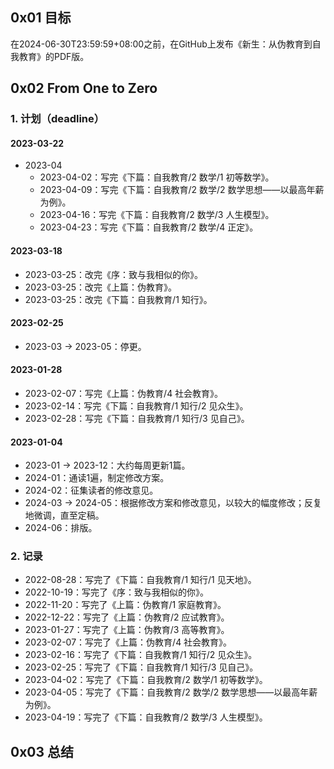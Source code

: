 ## 0x01 目标

在2024-06-30T23:59:59+08:00之前，在GitHub上发布《新生：从伪教育到自我教育》的PDF版。

## 0x02 From One to Zero

### 1. 计划（deadline）

#### 2023-03-22

- 2023-04
  - 2023-04-02：写完《下篇：自我教育/2 数学/1 初等数学》。
  - 2023-04-09：写完《下篇：自我教育/2 数学/2 数学思想——以最高年薪为例》。
  - 2023-04-16：写完《下篇：自我教育/2 数学/3 人生模型》。
  - 2023-04-23：写完《下篇：自我教育/2 数学/4 正定》。

#### 2023-03-18

- 2023-03-25：改完《序：致与我相似的你》。
- 2023-03-25：改完《上篇：伪教育》。
- 2023-03-25：改完《下篇：自我教育/1 知行》。

#### 2023-02-25

- 2023-03 → 2023-05：停更。

#### 2023-01-28

- 2023-02-07：写完《上篇：伪教育/4 社会教育》。
- 2023-02-14：写完《下篇：自我教育/1 知行/2 见众生》。
- 2023-02-28：写完《下篇：自我教育/1 知行/3 见自己》。

#### 2023-01-04

- 2023-01 → 2023-12：大约每周更新1篇。
- 2024-01：通读1遍，制定修改方案。
- 2024-02：征集读者的修改意见。
- 2024-03 → 2024-05：根据修改方案和修改意见，以较大的幅度修改；反复地微调，直至定稿。
- 2024-06：排版。

### 2. 记录

- 2022-08-28：写完了《下篇：自我教育/1 知行/1 见天地》。
- 2022-10-19：写完了《序：致与我相似的你》。
- 2022-11-20：写完了《上篇：伪教育/1 家庭教育》。
- 2022-12-22：写完了《上篇：伪教育/2 应试教育》。
- 2023-01-27：写完了《上篇：伪教育/3 高等教育》。
- 2023-02-07：写完了《上篇：伪教育/4 社会教育》。
- 2023-02-16：写完了《下篇：自我教育/1 知行/2 见众生》。
- 2023-02-25：写完了《下篇：自我教育/1 知行/3 见自己》。
- 2023-04-02：写完了《下篇：自我教育/2 数学/1 初等数学》。
- 2023-04-05：写完了《下篇：自我教育/2 数学/2 数学思想——以最高年薪为例》。
- 2023-04-19：写完了《下篇：自我教育/2 数学/3 人生模型》。

## 0x03 总结
